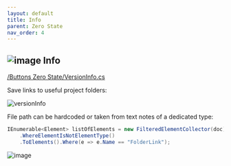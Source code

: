 ```yaml
---
layout: default
title: Info
parent: Zero State
nav_order: 4
---
```


## ![image](https://raw.githubusercontent.com/giobel/ReviTab/master/ReviTab/Resources/info.png) Info
[/Buttons Zero State/VersionInfo.cs](https://github.com/giobel/ReviTab/blob/master/ReviTab/Buttons%20Zero%20State/VersionInfo.cs)

Save links to useful project folders:

![versionInfo](https://user-images.githubusercontent.com/27025848/170897355-d0252bdf-90c8-4acf-b958-29b2c43cd520.png)

File path can be hardcoded or taken from text notes of a dedicated type:

```csharp
IEnumerable<Element> listOfElements = new FilteredElementCollector(doc).OfCategory(BuiltInCategory.OST_TextNotes)
	.WhereElementIsNotElementType()
	.ToElements().Where(e => e.Name == "FolderLink");
```

![image](https://user-images.githubusercontent.com/27025848/170897665-220e4965-6db6-43cc-8e4b-2f74706f88d3.png)